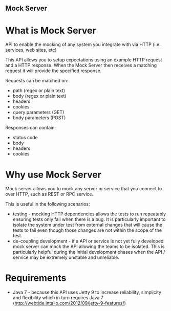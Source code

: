 Mock Server
-----------

What is Mock Server
===================

API to enable the mocking of any system you integrate with via HTTP (i.e. services, web sites, etc)

This API allows you to setup expectations using an example HTTP request and a HTTP response.  When the Mock Server then receives a matching request it will provide the specified response.

Requests can be matched on:
* path (regex or plain text)
* body (regex or plain text)
* headers
* cookies
* query parameters (GET)
* body parameters (POST)

Responses can contain:
* status code
* body
* headers
* cookies

Why use Mock Server
===================

Mock server allows you to mock any server or service that you connect to over HTTP, such as REST or RPC service.  

This is useful in the following scenarios:
* testing - mocking HTTP dependencies allows the tests to run repeatably ensuring tests only fail when there is a bug.  It is particularly important to isolate the system under test from external changes that will cause the tests to fail even though those changes are not within the scope of the test.
* de-coupling development - if a API or service is not yet fully developed mock server can mock the API allowing the teams to be isolated. This is particularly helpful during the initial development phases when the API / service may be extremely unstable and unreliable.

Requirements
============

* Java 7 - because this API uses Jetty 9 to increase reliability, simplicity and flexibility which in turn requires Java 7 (http://webtide.intalio.com/2012/09/jetty-9-features/)
